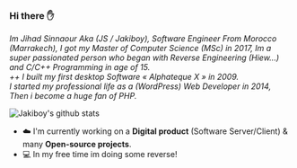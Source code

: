 ### Hi there ✋

*Im Jihad Sinnaour Aka (JS / Jakiboy), Software Engineer From Morocco (Marrakech),
I got my Master of Computer Science (MSc) in 2017, Im a super passionated person who began with Reverse Engineering (Hiew...) and C/C++ Programming in age of 15.  
++ I built my first desktop Software « Alphateque X » in 2009.  
I started my professional life as a (WordPress) Web Developer in 2014, Then i become a huge fan of PHP.*

![Jakiboy's github stats](https://github-readme-stats.vercel.app/api?username=Jakiboy&show_icons=true&theme=codeSTACKr)

- ☁️ I'm currently working on a **Digital product** (Software Server/Client) & many **Open-source projects**.
- 💻 In my free time im doing some reverse!
